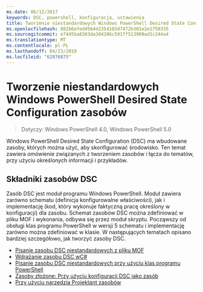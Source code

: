 ```yaml
---
ms.date: 06/12/2017
keywords: DSC, powershell, konfiguracja, ustawienia
title: Tworzenie niestandardowych Windows PowerShell Desired State Configuration zasobów
ms.openlocfilehash: 882b6efed4564d2354183d7472b301e1e1758335
ms.sourcegitcommit: e7445ba8203da304286c591ff513900ad1c244a4
ms.translationtype: MT
ms.contentlocale: pl-PL
ms.lasthandoff: 04/23/2019
ms.locfileid: "62076875"
---
```

# <a name="build-custom-windows-powershell-desired-state-configuration-resources"></a>Tworzenie niestandardowych Windows PowerShell Desired State Configuration zasobów

> Dotyczy: Windows PowerShell 4.0, Windows PowerShell 5.0

Windows PowerShell Desired State Configuration (DSC) ma wbudowane zasoby, których można użyć, aby skonfigurować środowisko. Ten temat zawiera omówienie związanych z tworzeniem zasobów i łącza do tematów, przy użyciu określonych informacji i przykładów.

## <a name="dsc-resource-components"></a>Składniki zasobów DSC

Zasób DSC jest moduł programu Windows PowerShell. Moduł zawiera zarówno schematu (definicja konfigurowalne właściwości), jak i implementację (kod, który wykonuje faktyczną pracę określony w konfiguracji) dla zasobu. Schemat zasobów DSC można zdefiniować w pliku MOF i wykonania, odbywa się przez moduł skryptu. Począwszy od obsługi klas programu PowerShell w wersji 5 schematu i implementację zarówno można zdefiniować w klasie. W następujących tematach opisano bardziej szczegółowo, jak tworzyć zasoby DSC.

* [Pisanie zasobu DSC niestandardowych z pliku MOF](authoringResourceMOF.md)
* [Wdrażanie zasobu DSC wC#](authoringResourceMofCS.md)
* [Pisanie zasobu DSC niestandardowych przy użyciu klas programu PowerShell](authoringResourceClass.md)
* [Zasoby złożone: Przy użyciu konfiguracji DSC jako zasób](authoringResourceComposite.md)
* [Przy użyciu narzędzia Projektant zasobów](../authoringResourceMofDesigner.md)
